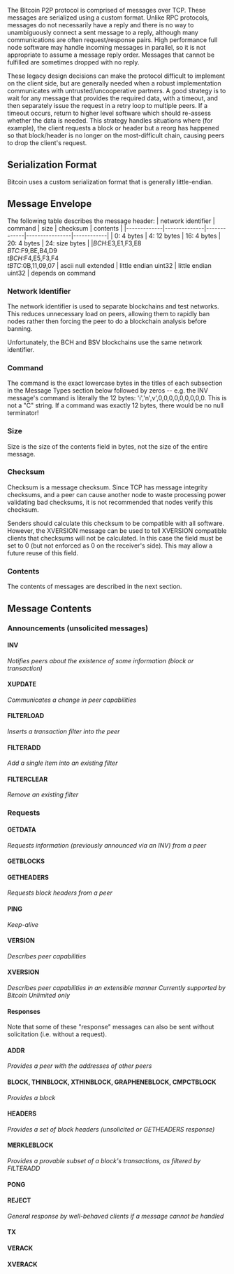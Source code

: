 The Bitcoin P2P protocol is comprised of messages over TCP.  These messages are serialized using a custom format.  Unlike RPC protocols, messages do not necessarily have a reply and there is no way to unambiguously connect a sent message to a reply, although many communications are often request/response pairs.   High performance full node software may handle incoming messages in parallel, so it is not appropriate to assume a message reply order.  Messages that cannot be fulfilled are sometimes dropped with no reply.  

These legacy design decisions can make the protocol difficult to implement on the client side, but are generally needed when a robust implementation communicates with untrusted/uncooperative partners.  A good strategy is to wait for any message that provides the required data, with a timeout, and then separately issue the request in a retry loop to multiple peers.  If a timeout occurs, return to higher level software which should re-assess whether the data is needed.  This strategy handles situations where (for example), the client requests a block or header but a reorg has happened so that block/header is no longer on the most-difficult chain, causing peers to drop the client's request. 

## Serialization Format

Bitcoin uses a custom serialization format that is generally little-endian.


## Message Envelope

The following table describes the message header:
| network identifier | command | size | checksum | contents |
|-------------|--------------|-------------|----------------|------------|
| 0: 4 bytes | 4: 12 bytes | 16: 4 bytes | 20: 4 bytes | 24: size bytes |
|*BCH*:E3,E1,F3,E8<br>*BTC*:F9,BE,B4,D9<br>*tBCH*:F4,E5,F3,F4<BR>*tBTC*:0B,11,09,07 | ascii null extended | little endian uint32 | little endian uint32 | depends on command

### Network Identifier
The network identifier is used to separate blockchains and test networks.  This reduces unnecessary load on peers, allowing them to rapidly ban nodes rather then forcing the peer to do a blockchain analysis before banning.  

Unfortunately, the BCH and BSV blockchains use the same network identifier.

### Command
The command is the exact lowercase bytes in the titles of each subsection in the Message Types section below followed by zeros -- e.g. the INV message's command is literally the 12 bytes: 'i','n',v',0,0,0,0,0,0,0,0,0.  This is not a "C" string.  If a command was exactly 12 bytes, there would be no null terminator!

### Size
Size is the size of the contents field in bytes, not the size of the entire message.

### Checksum
Checksum is a message checksum.  Since TCP has message integrity checksums, and a peer can cause another node to waste processing power validating bad checksums, it is not recommended that nodes verify this checksum.  

Senders should calculate this checksum to be compatible with all software.  However, the XVERSION message can be used to tell XVERSION compatible clients that checksums will not be calculated.  In this case the field must be set to 0 (but not enforced as 0 on the receiver's side).  This may allow a future reuse of this field.

### Contents
The contents of messages are described in the next section.

## Message Contents

### Announcements (unsolicited messages)

#### INV
*Notifies peers about the existence of some information (block or transaction)*

#### XUPDATE
*Communicates a change in peer capabilities*
#### FILTERLOAD
*Inserts a transaction filter into the peer*
#### FILTERADD
*Add a single item into an existing filter*
#### FILTERCLEAR
*Remove an existing filter*

### Requests

#### GETDATA
*Requests information (previously announced via an INV) from a peer*

#### GETBLOCKS

#### GETHEADERS
*Requests block headers from a peer*

#### PING
*Keep-alive*

#### VERSION
*Describes peer capabilities*

#### XVERSION
*Describes peer capabilities in an extensible manner*
*Currently supported by Bitcoin Unlimited only*

#### Responses
Note that some of these "response" messages can also be sent without solicitation (i.e. without a request).

#### ADDR
*Provides a peer with the addresses of other peers*

#### BLOCK, THINBLOCK, XTHINBLOCK, GRAPHENEBLOCK, CMPCTBLOCK
*Provides a block*

#### HEADERS
*Provides a set of block headers (unsolicited or GETHEADERS response)*
#### MERKLEBLOCK
*Provides a provable subset of a block's transactions, as filtered by FILTERADD*

#### PONG

#### REJECT
*General response by well-behaved clients if a message cannot be handled*


#### TX

#### VERACK

#### XVERACK